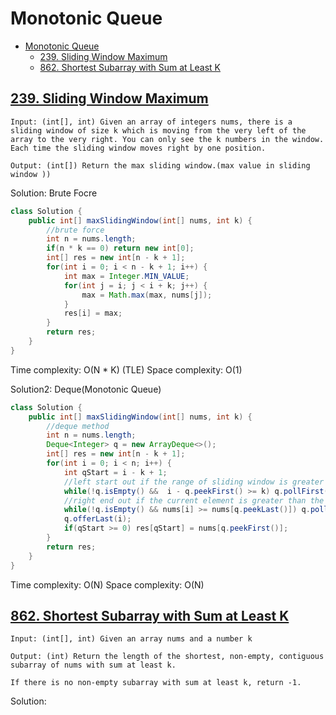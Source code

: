 # Monotonic Queue

- [Monotonic Queue](#monotonic-queue)
  - [239. Sliding Window Maximum](#239-sliding-window-maximum)
  - [862. Shortest Subarray with Sum at Least K](#862-shortest-subarray-with-sum-at-least-k)


## [239. Sliding Window Maximum](https://leetcode.com/problems/sliding-window-maximum/)

```
Input: (int[], int) Given an array of integers nums, there is a sliding window of size k which is moving from the very left of the array to the very right. You can only see the k numbers in the window. Each time the sliding window moves right by one position.

Output: (int[]) Return the max sliding window.(max value in sliding window ))
```

Solution: Brute Focre

```java
class Solution {
    public int[] maxSlidingWindow(int[] nums, int k) {
        //brute force
        int n = nums.length;
        if(n * k == 0) return new int[0];
        int[] res = new int[n - k + 1];
        for(int i = 0; i < n - k + 1; i++) {
            int max = Integer.MIN_VALUE;
            for(int j = i; j < i + k; j++) {
                max = Math.max(max, nums[j]);
            } 
            res[i] = max;
        }
        return res;
    }
}
```

Time complexity: O(N * K) (TLE)
Space complexity: O(1)

Solution2: Deque(Monotonic Queue)

```java
class Solution {
    public int[] maxSlidingWindow(int[] nums, int k) {
        //deque method
        int n = nums.length;
        Deque<Integer> q = new ArrayDeque<>();
        int[] res = new int[n - k + 1];
        for(int i = 0; i < n; i++) {
            int qStart = i - k + 1;
            //left start out if the range of sliding window is greater than k(size of sliding window is k - 1)
            while(!q.isEmpty() &&  i - q.peekFirst() >= k) q.pollFirst();
            //right end out if the current element is greater than the right end lement in queue
            while(!q.isEmpty() && nums[i] >= nums[q.peekLast()]) q.pollLast();
            q.offerLast(i);
            if(qStart >= 0) res[qStart] = nums[q.peekFirst()];
        }
        return res;
    }
}
```
Time complexity: O(N)
Space complexity: O(N)

## [862. Shortest Subarray with Sum at Least K](https://leetcode.com/problems/shortest-subarray-with-sum-at-least-k/)

```
Input: (int[], int) Given an array nums and a number k

Output: (int) Return the length of the shortest, non-empty, contiguous subarray of nums with sum at least k.

If there is no non-empty subarray with sum at least k, return -1.
```

Solution:






